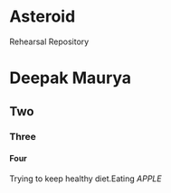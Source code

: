 # Asteroid
Rehearsal Repository

# Deepak Maurya
## Two 
### Three
#### Four



Trying to keep healthy diet.Eating *APPLE*
